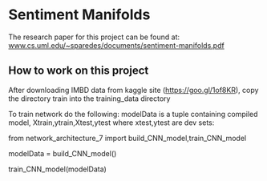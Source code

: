 # Sentiment Manifolds
The research paper for this project can be found at: www.cs.uml.edu/~sparedes/documents/sentiment-manifolds.pdf

## How to work on this project
After downloading IMBD data from kaggle site (https://goo.gl/1of8KR), copy the directory train into the training_data directory 

To train network do the following: 
modelData is a tuple containing compiled model,
Xtrain,ytrain,Xtest,ytest  where xtest,ytest are dev sets:

from network_architecture_7 import build_CNN_model,train_CNN_model

modelData = build_CNN_model()

train_CNN_model(modelData)


